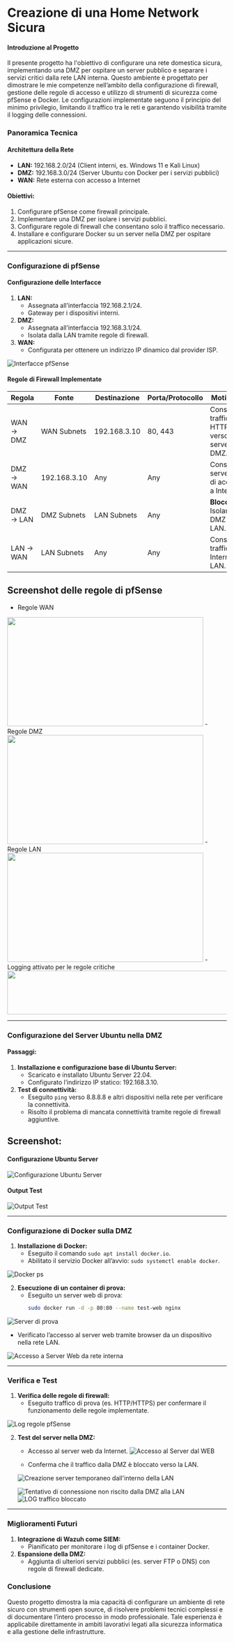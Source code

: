 
# Creazione di una Home Network Sicura
#### Introduzione al Progetto
Il presente progetto ha l'obiettivo di configurare una rete domestica sicura, implementando una DMZ per ospitare un server pubblico e separare i servizi critici dalla rete LAN interna. Questo ambiente è progettato per dimostrare le mie competenze nell’ambito della configurazione di firewall, gestione delle regole di accesso e utilizzo di strumenti di sicurezza come pfSense e Docker.
Le configurazioni implementate seguono il principio del minimo privilegio, limitando il traffico tra le reti e garantendo visibilità tramite il logging delle connessioni.
### Panoramica Tecnica
#### Architettura della Rete
- **LAN:** 192.168.2.0/24 (Client interni, es. Windows 11 e Kali Linux)
- **DMZ:** 192.168.3.0/24 (Server Ubuntu con Docker per i servizi pubblici)
- **WAN:** Rete esterna con accesso a Internet
#### Obiettivi:
1. Configurare pfSense come firewall principale.
2. Implementare una DMZ per isolare i servizi pubblici.
3. Configurare regole di firewall che consentano solo il traffico necessario.
4. Installare e configurare Docker su un server nella DMZ per ospitare applicazioni sicure.
---
### Configurazione di pfSense
#### Configurazione delle Interfacce
1. **LAN:**
   - Assegnata all’interfaccia 192.168.2.1/24.
   - Gateway per i dispositivi interni.
2. **DMZ:**
   - Assegnata all’interfaccia 192.168.3.1/24.
   - Isolata dalla LAN tramite regole di firewall.
3. **WAN:**
   - Configurata per ottenere un indirizzo IP dinamico dal provider ISP.
  
![Interfacce pfSense](https://github.com/Gif-97/HomeNetwork-Pratice/blob/main/media/pic/HomeNetworkPratice%20GIT/Configurazione%20interfacce%20pfSense%20per%20GIT.png)
     
#### Regole di Firewall Implementate
| **Regola**          | **Fonte**         | **Destinazione**    | **Porta/Protocollo** | **Motivazione**                                           |
|---------------------|-------------------|---------------------|----------------------|----------------------------------------------------------|
| WAN → DMZ           | WAN Subnets      | 192.168.3.10        | 80, 443             | Consentire traffico HTTP/HTTPS verso il server web DMZ. |
| DMZ → WAN           | 192.168.3.10     | Any                 | Any                 | Consentire al server DMZ di accedere a Internet.         |
| DMZ → LAN           | DMZ Subnets      | LAN Subnets         | Any                 | **Bloccata:** Isolare la DMZ dalla LAN.                 |
| LAN → WAN           | LAN Subnets      | Any                 | Any                 | Consentire il traffico verso Internet dalla LAN.         |

## Screenshot delle regole di pfSense

-   Regole WAN
<img src="https://github.com/Gif-97/HomeNetwork-Pratice/blob/main/media/pic/HomeNetworkPratice%20GIT/Regole%20WAN%20per%20GIT.png" width=450 height=250>
-  Regole DMZ
<img src="https://github.com/Gif-97/HomeNetwork-Pratice/blob/main/media/pic/HomeNetworkPratice%20GIT/REGOLE%20DMZ%20per%20GIT.png" width=450 height=250>
-   Regole LAN
<img src="https://github.com/Gif-97/HomeNetwork-Pratice/blob/main/media/pic/HomeNetworkPratice%20GIT/Regole%20LAN%20per%20GIT.png" width=450 height=250>
-  Logging attivato per le regole critiche
<img src="https://github.com/Gif-97/HomeNetwork-Pratice/blob/main/media/pic/HomeNetworkPratice%20GIT/Abilitazione%20Logging%20per%20regole%20critiche%20tagliato.png" width=950 height=100>

---
### Configurazione del Server Ubuntu nella DMZ
#### Passaggi:
1. **Installazione e configurazione base di Ubuntu Server:**
   - Scaricato e installato Ubuntu Server 22.04.
   - Configurato l’indirizzo IP statico: 192.168.3.10.
2. **Test di connettività:**
   - Eseguito `ping` verso 8.8.8.8 e altri dispositivi nella rete per verificare la connettività.
   - Risolto il problema di mancata connettività tramite regole di firewall aggiuntive.
  
## Screenshot:
#### Configurazione Ubuntu Server
![Configurazione Ubuntu Server](https://github.com/Gif-97/HomeNetwork-Pratice/blob/main/media/pic/HomeNetworkPratice%20GIT/Configurazione%20IP%20statico%20su%20Ubuntu%20per%20GIT.png)
#### Output Test
![Output Test](https://github.com/Gif-97/HomeNetwork-Pratice/blob/main/media/pic/HomeNetworkPratice%20GIT/Ubuntu%20Server%20only%20Ping.png)

---
### Configurazione di Docker sulla DMZ
1. **Installazione di Docker:**
   - Eseguito il comando `sudo apt install docker.io`.
   - Abilitato il servizio Docker all’avvio: `sudo systemctl enable docker`.
  
![Docker ps](https://github.com/Gif-97/HomeNetwork-Pratice/blob/main/media/pic/HomeNetworkPratice%20GIT/docker_ps.png)
     
2. **Esecuzione di un container di prova:**
   - Eseguito un server web di prova:
     ```bash
     sudo docker run -d -p 80:80 --name test-web nginx
     ```
![Server di prova](https://github.com/Gif-97/HomeNetwork-Pratice/blob/main/media/pic/HomeNetworkPratice%20GIT/docker_server_nginx.png)

   - Verificato l’accesso al server web tramite browser da un dispositivo nella rete LAN.

![Accesso a Server Web da rete interna](https://github.com/Gif-97/HomeNetwork-Pratice/blob/main/media/pic/HomeNetworkPratice%20GIT/schermata_nginx_da_kali.png)
     
---
### Verifica e Test
1. **Verifica delle regole di firewall:**
   - Eseguito traffico di prova (es. HTTP/HTTPS) per confermare il funzionamento delle regole implementate.
  
![Log regole pfSense](https://github.com/Gif-97/HomeNetwork-Pratice/blob/main/media/pic/HomeNetworkPratice%20GIT/Log%20regole.png)


2. **Test del server nella DMZ:**
   - Accesso al server web da Internet.
![Accesso al Server dal WEB](https://github.com/Gif-97/HomeNetwork-Pratice/blob/main/media/pic/HomeNetworkPratice%20GIT/nginx_web_android%20tagliata.jpg)


   - Conferma che il traffico dalla DMZ è bloccato verso la LAN.
  
   ![Creazione server temporaneo dall'interno della LAN](https://github.com/Gif-97/HomeNetwork-Pratice/blob/main/media/pic/HomeNetworkPratice%20GIT/Possibilit%C3%A0%20di%20accesso%20a%20rete%20lan.png)

   ![Tentativo di connessione non riscito dalla DMZ alla LAN](https://github.com/Gif-97/HomeNetwork-Pratice/blob/main/media/pic/HomeNetworkPratice%20GIT/Connessione%20server%20non%20riuscita.png)
   ![LOG traffico bloccato](https://github.com/Gif-97/HomeNetwork-Pratice/blob/main/media/pic/HomeNetworkPratice%20GIT/Log_connessione_bloccata.png)
---
### Miglioramenti Futuri
1. **Integrazione di Wazuh come SIEM:**
   - Pianificato per monitorare i log di pfSense e i container Docker.
2. **Espansione della DMZ:**
   - Aggiunta di ulteriori servizi pubblici (es. server FTP o DNS) con regole di firewall dedicate.
### Conclusione
Questo progetto dimostra la mia capacità di configurare un ambiente di rete sicuro con strumenti open source, di risolvere problemi tecnici complessi e di documentare l’intero processo in modo professionale. Tale esperienza è applicabile direttamente in ambiti lavorativi legati alla sicurezza informatica e alla gestione delle infrastrutture.

